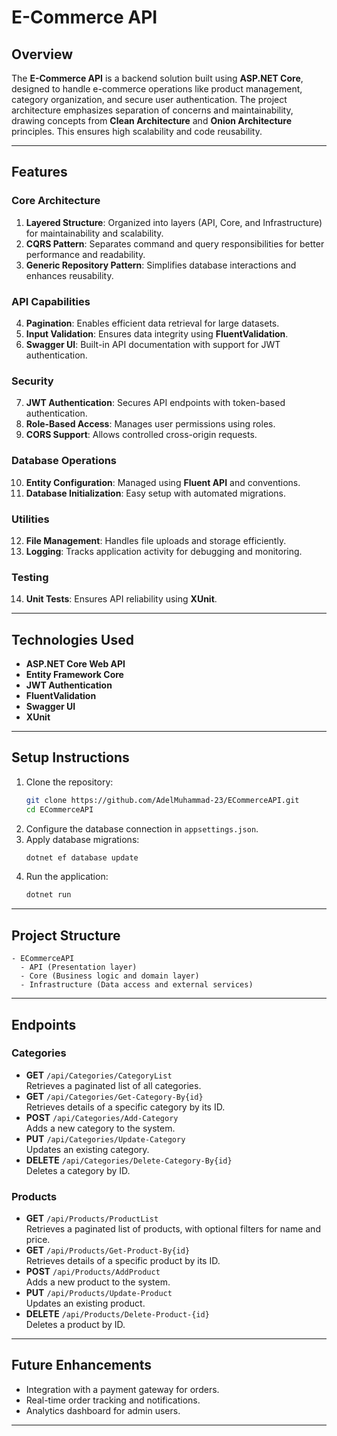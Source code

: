 
# **E-Commerce API**

## **Overview**
The **E-Commerce API** is a backend solution built using **ASP.NET Core**, designed to handle e-commerce operations like product management, category organization, and secure user authentication. The project architecture emphasizes separation of concerns and maintainability, drawing concepts from **Clean Architecture** and **Onion Architecture** principles. This ensures high scalability and code reusability.

---

## **Features**
### **Core Architecture**
1. **Layered Structure**: Organized into layers (API, Core, and Infrastructure) for maintainability and scalability.  
2. **CQRS Pattern**: Separates command and query responsibilities for better performance and readability.  
3. **Generic Repository Pattern**: Simplifies database interactions and enhances reusability.  

### **API Capabilities**
4. **Pagination**: Enables efficient data retrieval for large datasets.  
5. **Input Validation**: Ensures data integrity using **FluentValidation**.  
6. **Swagger UI**: Built-in API documentation with support for JWT authentication.

### **Security**
7. **JWT Authentication**: Secures API endpoints with token-based authentication.  
8. **Role-Based Access**: Manages user permissions using roles.  
9. **CORS Support**: Allows controlled cross-origin requests.

### **Database Operations**
10. **Entity Configuration**: Managed using **Fluent API** and conventions.  
11. **Database Initialization**: Easy setup with automated migrations.  

### **Utilities**
12. **File Management**: Handles file uploads and storage efficiently.  
13. **Logging**: Tracks application activity for debugging and monitoring.

### **Testing**
14. **Unit Tests**: Ensures API reliability using **XUnit**.

---

## **Technologies Used**
- **ASP.NET Core Web API**  
- **Entity Framework Core**  
- **JWT Authentication**  
- **FluentValidation**  
- **Swagger UI**  
- **XUnit**  

---

## **Setup Instructions**
1. Clone the repository:  
   ```bash
   git clone https://github.com/AdelMuhammad-23/ECommerceAPI.git
   cd ECommerceAPI
   ```
2. Configure the database connection in `appsettings.json`.
3. Apply database migrations:  
   ```bash
   dotnet ef database update
   ```
4. Run the application:  
   ```bash
   dotnet run
   ```

---

## **Project Structure**
```plaintext
- ECommerceAPI
  - API (Presentation layer)
  - Core (Business logic and domain layer)
  - Infrastructure (Data access and external services)
```

---

## **Endpoints**
### **Categories**
- **GET** `/api/Categories/CategoryList`  
  Retrieves a paginated list of all categories.  
- **GET** `/api/Categories/Get-Category-By{id}`  
  Retrieves details of a specific category by its ID.  
- **POST** `/api/Categories/Add-Category`  
  Adds a new category to the system.  
- **PUT** `/api/Categories/Update-Category`  
  Updates an existing category.  
- **DELETE** `/api/Categories/Delete-Category-By{id}`  
  Deletes a category by ID.

### **Products**
- **GET** `/api/Products/ProductList`  
  Retrieves a paginated list of products, with optional filters for name and price.  
- **GET** `/api/Products/Get-Product-By{id}`  
  Retrieves details of a specific product by its ID.  
- **POST** `/api/Products/AddProduct`  
  Adds a new product to the system.  
- **PUT** `/api/Products/Update-Product`  
  Updates an existing product.  
- **DELETE** `/api/Products/Delete-Product-{id}`  
  Deletes a product by ID.

---

## **Future Enhancements**
- Integration with a payment gateway for orders.  
- Real-time order tracking and notifications.  
- Analytics dashboard for admin users.  

---
